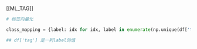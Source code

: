 [[ML_TAG]]

```python
# 标签向量化

class_mapping = {label: idx for idx, label in enumerate(np.unique(df['tag']))}

## df['tag'] 是一列label的值
```


